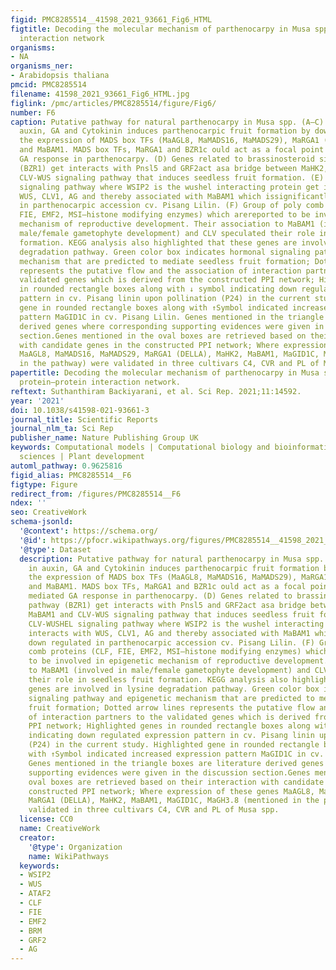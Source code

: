 ```yaml
---
figid: PMC8285514__41598_2021_93661_Fig6_HTML
figtitle: Decoding the molecular mechanism of parthenocarpy in Musa spp. through protein–protein
  interaction network
organisms:
- NA
organisms_ner:
- Arabidopsis thaliana
pmcid: PMC8285514
filename: 41598_2021_93661_Fig6_HTML.jpg
figlink: /pmc/articles/PMC8285514/figure/Fig6/
number: F6
caption: Putative pathway for natural parthenocarpy in Musa spp. (A–C) Increase in
  auxin, GA and Cytokinin induces parthenocarpic fruit formation by down regulating
  the expression of MADS box TFs (MaAGL8, MaMADS16, MaMADS29), MaRGA1 (DELLA), MaHK2
  and MaBAM1. MADS box TFs, MaRGA1 and BZR1c ould act as a focal point in auxin mediated
  GA response in parthenocarpy. (D) Genes related to brassinosteroid signaling pathway
  (BZR1) get interacts with Pnsl5 and GRF2act asa bridge between MaHK2, MaBAM1 and
  CLV-WUS signaling pathway that induces seedless fruit formation. (E) CLV-WUSHEL
  signaling pathway where WSIP2 is the wushel interacting protein get interacts with
  WUS, CLV1, AG and thereby associated with MaBAM1 which issignificantly down regulated
  in parthenocarpic accession cv. Pisang Lilin. (F) Group of poly comb proteins (CLF,
  FIE, EMF2, MSI—histone modifying enzymes) which arereported to be involved in epigenetic
  mechanism of reproductive development. Their association to MaBAM1 (involved in
  male/female gametophyte development) and CLV speculated their role in seedless fruit
  formation. KEGG analysis also highlighted that these genes are involved in lysine
  degradation pathway. Green color box indicates hormonal signaling pathway and epigenetic
  mechanism that are predicted to mediate seedless fruit formation; Dotted arrow lines
  represents the putative flow and the association of interaction partners to the
  validated genes which is derived from the constructed PPI network; Highlighted genes
  in rounded rectangle boxes along with ↓ symbol indicating down regulated expression
  pattern in cv. Pisang linin upon pollination (P24) in the current study. Highlighted
  gene in rounded rectangle boxes along with ↑Symbol indicated increased expression
  pattern MaGID1C in cv. Pisang Lilin. Genes mentioned in the triangle boxes are literature
  derived genes where corresponding supporting evidences were given in the discussion
  section.Genes mentioned in the oval boxes are retrieved based on their interaction
  with candidate genes in the constructed PPI network; Where expression of these genes
  MaAGL8, MaMADS16, MaMADS29, MaRGA1 (DELLA), MaHK2, MaBAM1, MaGID1C, MaGH3.8 (mentioned
  in the pathway) were validated in three cultivars C4, CVR and PL of Musa spp.
papertitle: Decoding the molecular mechanism of parthenocarpy in Musa spp. through
  protein–protein interaction network.
reftext: Suthanthiram Backiyarani, et al. Sci Rep. 2021;11:14592.
year: '2021'
doi: 10.1038/s41598-021-93661-3
journal_title: Scientific Reports
journal_nlm_ta: Sci Rep
publisher_name: Nature Publishing Group UK
keywords: Computational models | Computational biology and bioinformatics | Plant
  sciences | Plant development
automl_pathway: 0.9625816
figid_alias: PMC8285514__F6
figtype: Figure
redirect_from: /figures/PMC8285514__F6
ndex: ''
seo: CreativeWork
schema-jsonld:
  '@context': https://schema.org/
  '@id': https://pfocr.wikipathways.org/figures/PMC8285514__41598_2021_93661_Fig6_HTML.html
  '@type': Dataset
  description: Putative pathway for natural parthenocarpy in Musa spp. (A–C) Increase
    in auxin, GA and Cytokinin induces parthenocarpic fruit formation by down regulating
    the expression of MADS box TFs (MaAGL8, MaMADS16, MaMADS29), MaRGA1 (DELLA), MaHK2
    and MaBAM1. MADS box TFs, MaRGA1 and BZR1c ould act as a focal point in auxin
    mediated GA response in parthenocarpy. (D) Genes related to brassinosteroid signaling
    pathway (BZR1) get interacts with Pnsl5 and GRF2act asa bridge between MaHK2,
    MaBAM1 and CLV-WUS signaling pathway that induces seedless fruit formation. (E)
    CLV-WUSHEL signaling pathway where WSIP2 is the wushel interacting protein get
    interacts with WUS, CLV1, AG and thereby associated with MaBAM1 which issignificantly
    down regulated in parthenocarpic accession cv. Pisang Lilin. (F) Group of poly
    comb proteins (CLF, FIE, EMF2, MSI—histone modifying enzymes) which arereported
    to be involved in epigenetic mechanism of reproductive development. Their association
    to MaBAM1 (involved in male/female gametophyte development) and CLV speculated
    their role in seedless fruit formation. KEGG analysis also highlighted that these
    genes are involved in lysine degradation pathway. Green color box indicates hormonal
    signaling pathway and epigenetic mechanism that are predicted to mediate seedless
    fruit formation; Dotted arrow lines represents the putative flow and the association
    of interaction partners to the validated genes which is derived from the constructed
    PPI network; Highlighted genes in rounded rectangle boxes along with ↓ symbol
    indicating down regulated expression pattern in cv. Pisang linin upon pollination
    (P24) in the current study. Highlighted gene in rounded rectangle boxes along
    with ↑Symbol indicated increased expression pattern MaGID1C in cv. Pisang Lilin.
    Genes mentioned in the triangle boxes are literature derived genes where corresponding
    supporting evidences were given in the discussion section.Genes mentioned in the
    oval boxes are retrieved based on their interaction with candidate genes in the
    constructed PPI network; Where expression of these genes MaAGL8, MaMADS16, MaMADS29,
    MaRGA1 (DELLA), MaHK2, MaBAM1, MaGID1C, MaGH3.8 (mentioned in the pathway) were
    validated in three cultivars C4, CVR and PL of Musa spp.
  license: CC0
  name: CreativeWork
  creator:
    '@type': Organization
    name: WikiPathways
  keywords:
  - WSIP2
  - WUS
  - ATAF2
  - CLF
  - FIE
  - EMF2
  - BRM
  - GRF2
  - AG
---
```

